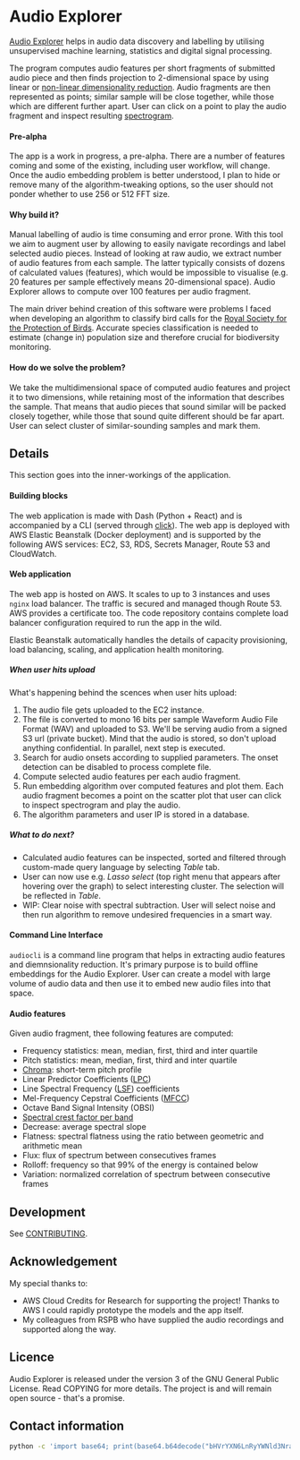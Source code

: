 # Audio Explorer

[Audio Explorer](http://audioexplorer.online) helps in audio data discovery and labelling by utilising unsupervised machine learning, statistics and digital signal processing.

The program computes audio features per short fragments of submitted audio piece and then finds projection to 2-dimensional space by using linear or [non-linear dimensionality reduction](https://en.wikipedia.org/wiki/Nonlinear_dimensionality_reduction). Audio fragments are then represented as points; similar sample will be close together, while those which are different further apart. User can click on a point to play the audio fragment and inspect resulting [spectrogram](https://en.wikipedia.org/wiki/Spectrogram). 

#### Pre-alpha

The app is a work in progress, a pre-alpha. There are a number of features coming and some of the existing, including user workflow, will change. Once the audio embedding problem is better understood, I plan to hide or remove many of the algorithm-tweaking options, so the user should not ponder whether to use 256 or 512 FFT size.  

#### Why build it?

Manual labelling of audio is time consuming and error prone. With this tool we aim to augment user by allowing to easily navigate recordings and label selected audio pieces. Instead of looking at raw audio, we extract number of audio features from each sample. The latter typically consists of dozens of calculated values (features), which would be impossible to visualise (e.g. 20 features per sample effectively means 20-dimensional space). Audio Explorer allows to compute over 100 features per audio fragment.

The main driver behind creation of this software were problems I faced when developing an algorithm to classify bird calls for the [Royal Society for the Protection of Birds](https://www.rspb.org.uk/). Accurate species classification is needed to estimate (change in) population size and therefore crucial for biodiversity monitoring.

#### How do we solve the problem?
We take the multidimensional space of computed audio features and project it to two dimensions, while retaining most of the information that describes the sample. That means that audio pieces that sound similar will be packed closely together, while those that sound quite different should be far apart. User can select cluster of similar-sounding samples and mark them.

## Details

This section goes into the inner-workings of the application.

#### Building blocks
The web application is made with Dash (Python + React) and is accompanied by a CLI (served through [click](https://click.palletsprojects.com/en/7.x/)). The web app is deployed with AWS Elastic Beanstalk (Docker deployment) and is supported by the following AWS services: EC2, S3, RDS, Secrets Manager, Route 53 and CloudWatch. 

#### Web application

The web app is hosted on AWS. It scales to up to 3 instances and uses `nginx` load balancer. The traffic is secured and managed though Route 53. AWS provides a certificate too. The code repository contains complete load balancer configuration required to run the app in the wild. 

Elastic Beanstalk automatically handles the details of capacity provisioning, load balancing, scaling, and application health monitoring.

##### When user hits upload

What's happening behind the scences when user hits upload: 
1. The audio file gets uploaded to the EC2 instance.
2. The file is converted to mono 16 bits per sample Waveform Audio File Format (WAV) and uploaded to S3. We'll be serving audio from a signed S3 url (private bucket). Mind that the audio is stored, so don't upload anything confidential. In parallel, next step is executed.
3. Search for audio onsets according to supplied parameters. The onset detection can be disabled to process complete file. 
4. Compute selected audio features per each audio fragment.
5. Run embedding algorithm over computed features and plot them. Each audio fragment becomes a point on the scatter plot that user can click to inspect spectrogram and play the audio.
6. The algorithm parameters and user IP is stored in a database.

##### What to do next?

* Calculated audio features can be inspected, sorted and filtered through custom-made query language by selecting _Table_ tab.
* User can now use e.g. _Lasso select_ (top right menu that appears after hovering over the graph) to select interesting cluster. The selection will be reflected in _Table_.
* WIP: Clear noise with spectral subtraction. User will select noise and then run algorithm to remove undesired frequencies in a smart way. 


#### Command Line Interface

`audiocli` is a command line program that helps in extracting audio features and diemnsionality reduction. It's primary purpose is to build offline embeddings for the Audio Explorer. User can create a model with large volume of audio data and then use it to embed new audio files into that space.   

#### Audio features

Given audio fragment, thee following features are computed:
* Frequency statistics: mean, median, first, third and inter quartile 
* Pitch statistics: mean, median, first, third and inter quartile
* [Chroma](https://en.wikipedia.org/wiki/Chroma_feature): short-term pitch profile 
* Linear Predictor Coefficients ([LPC](https://en.wikipedia.org/wiki/Linear_predictive_coding))
* Line Spectral Frequency ([LSF](https://en.wikipedia.org/wiki/Line_spectral_pairs)) coefficients 
* Mel-Frequency Cepstral Coefficients ([MFCC](https://en.wikipedia.org/wiki/Mel-frequency_cepstrum))
* Octave Band Signal Intensity (OBSI)
* [Spectral crest factor per band](https://en.wikipedia.org/wiki/Crest_factor)
* Decrease: average spectral slope
* Flatness: spectral flatness using the ratio between geometric and arithmetic mean
* Flux: flux of spectrum between consecutives frames
* Rolloff: frequency so that 99% of the energy is contained below
* Variation: normalized correlation of spectrum between consecutive frames


## Development

See [CONTRIBUTING](CONTRIBUTING.md).


## Acknowledgement

My special thanks to:
* AWS Cloud Credits for Research for supporting the project! Thanks to AWS I could rapidly prototype the models and the app itself. 
* My colleagues from RSPB who have supplied the audio recordings and supported along the way.


## Licence

Audio Explorer is released under the version 3 of the GNU General Public License. Read COPYING for more details. The project is and will remain open source - that's a promise. 

## Contact information

```bash
python -c 'import base64; print(base64.b64decode("bHVrYXN6LnRyYWNld3NraUBvdXRsb29rLmNvbQ=="))'
```